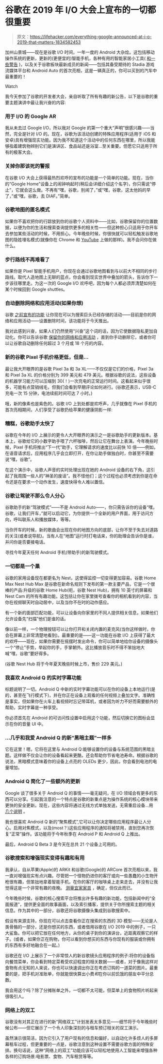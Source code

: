# 谷歌在 2019 年 I/O 大会上宣布的一切都很重要

> 原文：<https://lifehacker.com/everything-google-announced-at-i-o-2019-that-matters-1834582453>

加州山景城——现在是谷歌 I/O 时间，一年一度的 Android 大杂烩。这包括移动操作系统的更新，更新的(更便宜的)智能手机，各种有用的智能家居小工具( [和一些警告](https://lifehacker.com/how-to-prevent-google-from-saving-your-voice-recordings-1834414389) )，以及关于谷歌板块最新成员的新闻——包括其备受期待的 Stadia 游戏流媒体平台和 Android Auto 的首次亮相，这是一辆真正的，你可以买到的汽车中最重要的！

Watch

我今天参加了谷歌的开发者大会，亲自听取了所有有趣的新公告，以下是谷歌的重要主题演讲中最让我兴奋的内容:

### 用于 I/O 的 Google AR

我从未去过 Google I/O，所以我对 Google 的第一个重大“声明”很感兴趣——当然，完全是针对 I/O 的。现在，谷歌为该活动创建的特殊应用程序(适用于 iOS 和安卓)具有增强现实功能。因为我不知道这个活动中的任何东西在哪里，所以我能够指着建筑物辨别它们是演讲区、食品站还是浴室...至关重要。但愿它只适用于所有的极客大会。

### 关掉你那该死的警报

在谷歌 I/O 大会上获得最热烈欢呼的宣布的功能是一个简单的功能。现在，当你的“Google Home”设备上的闹钟响起时(稍后会详细介绍这个名字)，你只需说“停止”，它就会这么做。不再有“嘿，谷歌，别闹了，”或“嘿，谷歌，这太他妈的早了，”或“嘿，谷歌，去 DIAF。”简单。

### 谷歌地图的匿名模式

如果你不喜欢把你的行踪放到你的谷歌个人资料中——比如，谷歌保留你的位置数据，以便为你的生活和搜索查询提供更多的相关性——但这种担心只适用于你开车去参加某些活动的时候，不用担心。今年晚些时候，你很快就可以轻松触发谷歌地图的隐姓埋名模式(就像你在 Chrome 和 [YouTube](https://lifehacker.com/how-to-use-youtubes-incognito-mode-1827488307) 上做的那样)。我不会问你在做什么。

### 步行路线不再难看了

如果你是 Pixel 智能手机用户，你现在会通过谷歌地图看到与以前大不相同的步行路线。取代人造地图上无聊的蓝点，你会看到现实世界中叠加的箭头，告诉你下一步该往哪里走。为这一次的 Google I/O 欢呼吧，因为每个人都必须弄清楚如何在某个时候回到 Google shuttles。

### 自动删除网络和应用活动(如果你想)

谷歌 [之前宣布的功能](https://gizmodo.com/google-introduces-new-feature-to-auto-delete-your-locat-1834453115) 让你现在可以为搜索巨头已经存储的活动——目前是你的网络和应用活动——设置删除时间，该功能将于今天推出。

我对此感到兴奋，如果人们仍然使用“兴奋”这个词的话，因为它使数据隐私更加自动化。你可以告诉谷歌 [保留你的网络和应用活动](https://myactivity.google.com/) ，直到你手动删除它，或者你可以让谷歌自动删除任何超过 3 个月或 18 个月的内容。

### 新的谷歌 Pixel 手机价格更低，但是...

最让我大开眼界的是谷歌 Pixel 3a 和 3a XL——不仅仅是它们的价格，Pixel 3a 和 Pixel 3a XL 的价格分别为 399 美元和 479 美元。根据谷歌的说法，这些设备的机器学习能力可以压缩到 30(！)一次充电的正常运行时间。这看起来似乎很多，可能有点营销绒毛，但我们会看到早期评论如何进行。(谷歌还表示，USB-C 充电一次 15 分钟，电池续航时间可达 7 小时。)

哦，新的像素也是紫色的。谷歌 I/O 上到处都是欢呼声，几乎就像在 Pixel 手机的首次亮相期间，人们享受了谷歌扔给苹果的健康阴影一样:

### 糟糕，谷歌助手太快了

谷歌在今年的 I/O 上展示的更令人大开眼界的演示之一是谷歌助手的更新版本。基本上，谷歌给它的小数字助手喂了六杯咖啡，然后让它在舞台上表演。今年晚些时候，Pixel 手机将推出“下一代”助手，它理解请求的速度比以前快 10 倍——例如，在语音请求后，应用程序几乎会立即打开，在你让助手做独白时，你甚至不需要说“嘿，谷歌”。

在这个演示中，谷歌人声音的实时处理出现在她的 Android 设备的右下角，这引起了我周围一些人的“神圣的废话”。我不怪他们；这个过程也必须考虑到你是在命令还是在要求一个动作发生，速度快得令人难以置信。

### 谷歌让驾驶不那么令人分心

谷歌助手的新“驾驶模式”——不是 Android Auto——，你只需告诉你的设备“嘿，谷歌，让我们开车，”就可以启动它，为你提供一个全新的用户界面，用于访问方向，呼叫联系人和播放媒体，等等。

当你开车的时候，新的歌曲会出现在你的地图方向的底部，让你不至于失去对道路的关注(或者说导航)。当有人在“地图”运行时打电话来，你的助理会告诉你是谁，并问你是否要接电话。

寻找今年夏天任何 Android 手机(带助手)的新驾驶模式。

### 一切都是一个巢

谷歌的家用设备现在都更名为 Nest，这使得监控一切变得更加容易。谷歌 Home Max Nest Hub Max 是谷歌在新命名规则下发布的第一款主要产品，它是一个很棒的产品:升级的谷歌 Home Hub(呃，谷歌 Nest Hub)，拥有 10 英寸的屏幕和 Nest Cam 的所有有趣功能。这包括让你在家里拨号查看你的相机看到的内容，当你在视频聊天时自动居中，以及当你不在时的动作感应。

有一个新的面部匹配功能，可以让设备向你家里的不同人提供相关信息，如果他们允许设备先“扫描”他们是谁的话。

像以前一样，一个物理按钮可以让你打开和关闭内置的麦克风(当你这样做时，你会在屏幕上非常清楚地看到)。最重要的是——这一功能在谷歌 I/O 上获得了最大的欢呼——现在，如果你需要在摇摆时发出命令，你可以简单地给你设备的摄像头一个“停止”手势，举起你的手，手掌朝外。这比播放音乐时不得不笨拙地大喊“嘿，谷歌”要好得多。

(谷歌 Nest Hub 将于今年夏天晚些时候上市，售价 229 美元。)

### 我喜欢 Android Q 的实时字幕功能

标题说明了一切。Android Q 中新的实时字幕功能可以在你的设备上本地运行(是的，甚至在飞行模式下)，并在你正在设备上观看的任何视频上叠加文字。准确性是事实，但如果你在火车上看视频时忘记带耳机，或者因为听力不好而需要额外的帮助，实时字幕是一种享受。

你必须首先在 Android 的可访问性设置中启用这个功能，然后切换它的图标会显示在你的音量 UI 中。

### ...几乎和我爱 Android Q 的新“黑暗主题”一样多

它在这里！嗯，它将在这里与 Android Q:能够设置你的设备与系统范围的黑暗主题。这样做不仅会让你的设备看起来更酷，还会帮助你节省电池寿命。根据谷歌的说法，黑暗模式意味着你的设备上点亮的 OLEDs 更少，因此，你会看到电池的电量增加。

### Android Q 简化了一些额外的更新

Google 谈了很多关于 Android Q 的事情——毫无疑问，在 I/O 领域会有更多的东西可以分享。引起我注意的一个特点是谷歌的新重点是为操作系统的核心模块带来更快的安全更新。现在，这些内容将通过无线方式单独发送，无需重启设备...用 [几个说明](https://techcrunch.com/2019/05/07/android-q-security-updates/) 。

我也很喜欢 Android Q 新的“聚焦模式”,它可以让你决定哪些应用程序最让人分心。启用对焦模式，以及(most？)这些应用程序的通知将被禁用，直到您再次恢复“正常”操作。该功能将于今年秋季在 Android P 和 Android Q 上推出。

最后，Android Q Beta 3 是今天在总共 21 个设备上可用的。

### 谷歌搜索和增强现实变得有趣和有用

我承认，自从苹果(Apple)的 ARKit 和谷歌(Google)的 ARCore 首次亮相以来，我一直对增强现实有点兴趣。尽管把一个怪物扔进你的客厅或向一些愚蠢的小生物开枪很有趣，但笨拙地拿着智能手机，在你的客厅的咖啡桌上走来走去，并没有让我觉得这是一个非常有趣的夜晚。 [测量宜家家具](https://lifehacker.com/use-ios-ar-apps-to-help-redecorate-your-apartment-1822193960) ，确定，但仅此而已。

今年晚些时候，谷歌的核心搜索平台将推出许多有趣的新功能，包括新闻中的“全面报道”，提供更全面的故事画面，以及索引播客，提供关于你所搜索主题的相关信息。作为其中的一部分，谷歌还将谷歌摄像头集成到谷歌搜索中。

假设有来源支持，你现在可以点击查看你正在搜索的东西的 3D 模型——无论是人类骨骼的一部分，还是你想买的东西，或者借用谷歌在 I/O 2019 中的例子，一只大鲨鱼。你可以把它放在任何地方，从你的桌子到你的演讲台，近距离观察它的样子。(或者，如果你正在购物，你可以看到你想买的东西与你现有的服装或你拥有的东西有多好地融合在一起。)

谷歌还在 I/O 上展示了一个非常惊人的新谷歌镜头应用程序的例子:将你的设备指向餐馆菜单，你会看到特定菜肴受欢迎程度的相关数据——或者，对于像我这样对食物有点无知的人来说，你也可以快速调出你正在考虑订购的一道菜的图片。最重要的是，把手机对准账单，你就能很快算出小费*和*在你以前饥饿的朋友中平分总数。

我会用这个吗？除了分摊账单之外，一切都不太可能，但菜单上的食物照片听起来很吸引人。

### 网络上的双工

谷歌没有对其正在进行的新“网络双工”计划发表太多意见——细节将于今年晚些时候公布——但它展示了一个令人印象深刻的与租车预订相关的双工演示。

虽然演示很简洁，因为它引入了用户现有的信息和偏好，以自动化许多烦人的多屏幕租车过程，但更重要的一点是，谷歌注意到这种设置不需要谷歌方面的特殊安排。换句话说，这种“网络上的双工”功能应该可以轻松地使用人工智能来增强各种各样的订购场景:电影票、食物、汽车租赁等等。